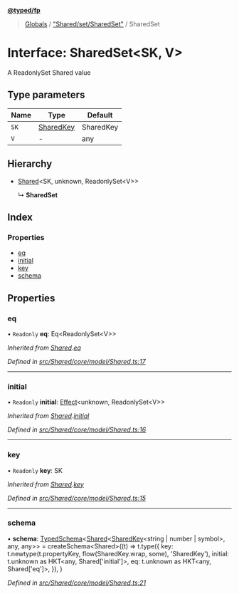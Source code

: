 **[@typed/fp](../README.md)**

> [Globals](../globals.md) / ["Shared/set/SharedSet"](../modules/_shared_set_sharedset_.md) / SharedSet

# Interface: SharedSet\<SK, V>

A ReadonlySet Shared value

## Type parameters

Name | Type | Default |
------ | ------ | ------ |
`SK` | [SharedKey](../modules/_shared_core_model_sharedkey_.sharedkey.md) | SharedKey |
`V` | - | any |

## Hierarchy

* [Shared](../modules/_shared_core_model_shared_.shared.md)\<SK, unknown, ReadonlySet\<V>>

  ↳ **SharedSet**

## Index

### Properties

* [eq](_shared_set_sharedset_.sharedset.md#eq)
* [initial](_shared_set_sharedset_.sharedset.md#initial)
* [key](_shared_set_sharedset_.sharedset.md#key)
* [schema](_shared_set_sharedset_.sharedset.md#schema)

## Properties

### eq

• `Readonly` **eq**: Eq\<ReadonlySet\<V>>

*Inherited from [Shared](../modules/_shared_core_model_shared_.shared.md).[eq](../modules/_shared_core_model_shared_.shared.md#eq)*

*Defined in [src/Shared/core/model/Shared.ts:17](https://github.com/TylorS/typed-fp/blob/41076ce/src/Shared/core/model/Shared.ts#L17)*

___

### initial

• `Readonly` **initial**: [Effect](../modules/_effect_effect_.effect.md)\<unknown, ReadonlySet\<V>>

*Inherited from [Shared](../modules/_shared_core_model_shared_.shared.md).[initial](../modules/_shared_core_model_shared_.shared.md#initial)*

*Defined in [src/Shared/core/model/Shared.ts:16](https://github.com/TylorS/typed-fp/blob/41076ce/src/Shared/core/model/Shared.ts#L16)*

___

### key

• `Readonly` **key**: SK

*Inherited from [Shared](../modules/_shared_core_model_shared_.shared.md).[key](../modules/_shared_core_model_shared_.shared.md#key)*

*Defined in [src/Shared/core/model/Shared.ts:15](https://github.com/TylorS/typed-fp/blob/41076ce/src/Shared/core/model/Shared.ts#L15)*

___

### schema

•  **schema**: [TypedSchema](_io_typedschema_.typedschema.md)\<[Shared](../modules/_shared_core_model_shared_.shared.md)\<[SharedKey](../modules/_shared_core_model_sharedkey_.sharedkey.md)\<string \| number \| symbol>, any, any>> = createSchema\<Shared>((t) => t.type({ key: t.newtype(t.propertyKey, flow(SharedKey.wrap, some), 'SharedKey'), initial: t.unknown as HKT\<any, Shared['initial']>, eq: t.unknown as HKT\<any, Shared['eq']>, }), )

*Defined in [src/Shared/core/model/Shared.ts:21](https://github.com/TylorS/typed-fp/blob/41076ce/src/Shared/core/model/Shared.ts#L21)*
